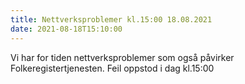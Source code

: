 ```yaml
---
title: Nettverksproblemer kl.15:00 18.08.2021
date: 2021-08-18T15:10:00
---
```

Vi har for tiden nettverksproblemer som også påvirker Folkeregistertjenesten.
Feil oppstod i dag kl.15:00
